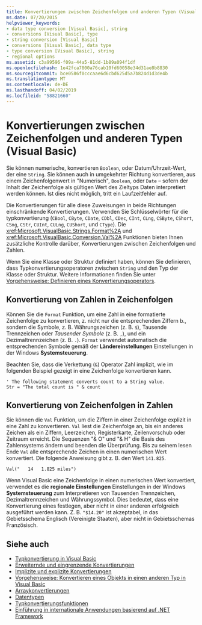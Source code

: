 ```yaml
---
title: Konvertierungen zwischen Zeichenfolgen und anderen Typen (Visual Basic)
ms.date: 07/20/2015
helpviewer_keywords:
- data type conversion [Visual Basic], string
- conversions [Visual Basic], type
- string conversion [Visual Basic]
- conversions [Visual Basic], data type
- type conversion [Visual Basic], string
- regional options
ms.assetid: c3a99596-f09a-44a5-81dd-1b89a094f1df
ms.openlocfilehash: 1e42fca7800a76cab10fd60058e34d31ae8b8830
ms.sourcegitcommit: bce0586f0cccaae6d6cbd625d5a7b824d1d3de4b
ms.translationtype: MT
ms.contentlocale: de-DE
ms.lasthandoff: 04/02/2019
ms.locfileid: "58821660"
---
```

# <a name="conversions-between-strings-and-other-types-visual-basic"></a>Konvertierungen zwischen Zeichenfolgen und anderen Typen (Visual Basic)
Sie können numerische, konvertieren `Boolean`, oder Datum/Uhrzeit-Wert, der eine `String`. Sie können auch in umgekehrter Richtung konvertieren, aus einem Zeichenfolgenwert in "Numerisch", `Boolean`, oder `Date` – sofern der Inhalt der Zeichenfolge als gültigen Wert des Zieltyps Daten interpretiert werden können. Ist dies nicht möglich, tritt ein Laufzeitfehler auf.  
  
 Die Konvertierungen für alle diese Zuweisungen in beide Richtungen einschränkende Konvertierungen. Verwenden Sie Schlüsselwörter für die typkonvertierung (`CBool`, `CByte`, `CDate`, `CDbl`, `CDec`, `CInt`, `CLng`, `CSByte`, `CShort`, `CSng`, `CStr`, `CUInt`, `CULng`, `CUShort`, und `CType`). Die <xref:Microsoft.VisualBasic.Strings.Format%2A> und <xref:Microsoft.VisualBasic.Conversion.Val%2A> Funktionen bieten Ihnen zusätzliche Kontrolle darüber, Konvertierungen zwischen Zeichenfolgen und Zahlen.  
  
 Wenn Sie eine Klasse oder Struktur definiert haben, können Sie definieren, dass Typkonvertierungsoperatoren zwischen `String` und den Typ der Klasse oder Struktur. Weitere Informationen finden Sie unter [Vorgehensweise: Definieren eines Konvertierungsoperators](../../../../visual-basic/programming-guide/language-features/procedures/how-to-define-a-conversion-operator.md).  
  
## <a name="conversion-of-numbers-to-strings"></a>Konvertierung von Zahlen in Zeichenfolgen  
 Können Sie die `Format` Funktion, um eine Zahl in eine formatierte Zeichenfolge zu konvertieren, z. nicht nur die entsprechenden Ziffern b., sondern die Symbole, z. B. Währungszeichen (z. B. `$`), Tausende Trennzeichen oder *Tausender Symbole* (z. B. `,`), und ein Dezimaltrennzeichen (z. B. `.`). `Format` verwendet automatisch die entsprechenden Symbole gemäß der **Ländereinstellungen** Einstellungen in der Windows **Systemsteuerung**.  
  
 Beachten Sie, dass die Verkettung (`&`) Operator Zahl implizit, wie im folgenden Beispiel gezeigt in eine Zeichenfolge konvertieren kann.  
  
```  
' The following statement converts count to a String value.  
Str = "The total count is " & count  
```  
  
## <a name="conversion-of-strings-to-numbers"></a>Konvertierung von Zeichenfolgen in Zahlen  
 Sie können die `Val` Funktion, um die Ziffern in einer Zeichenfolge explizit in eine Zahl zu konvertieren. `Val` liest die Zeichenfolge an, bis ein anderes Zeichen als ein Ziffern, Leerzeichen, Registerkarte, Zeilenvorschub oder Zeitraum erreicht. Die Sequenzen "& O" und "& H" die Basis des Zahlensystems ändern und beenden die Überprüfung. Bis zu seinem lesen Ende `Val` alle entsprechende Zeichen in einen numerischen Wert konvertiert. Die folgende Anweisung gibt z. B. den Wert `141.825`.  
  
 `Val("   14   1.825 miles")`  
  
 Wenn Visual Basic eine Zeichenfolge in einen numerischen Wert konvertiert, verwendet es die **regionale Einstellungen** Einstellungen in der Windows **Systemsteuerung** zum Interpretieren von Tausenden Trennzeichen, Dezimaltrennzeichen und Währungssymbol. Dies bedeutet, dass eine Konvertierung eines festlegen, aber nicht in einer anderen erfolgreich ausgeführt werden kann. Z. B. `"$14.20"` ist akzeptabel, in das Gebietsschema Englisch (Vereinigte Staaten), aber nicht in Gebietsschemas Französisch.  
  
## <a name="see-also"></a>Siehe auch

- [Typkonvertierung in Visual Basic](../../../../visual-basic/programming-guide/language-features/data-types/type-conversions.md)
- [Erweiternde und eingrenzende Konvertierungen](../../../../visual-basic/programming-guide/language-features/data-types/widening-and-narrowing-conversions.md)
- [Implizite und explizite Konvertierungen](../../../../visual-basic/programming-guide/language-features/data-types/implicit-and-explicit-conversions.md)
- [Vorgehensweise: Konvertieren eines Objekts in einen anderen Typ in Visual Basic](../../../../visual-basic/programming-guide/language-features/data-types/how-to-convert-an-object-to-another-type.md)
- [Arraykonvertierungen](../../../../visual-basic/programming-guide/language-features/data-types/array-conversions.md)
- [Datentypen](../../../../visual-basic/language-reference/data-types/index.md)
- [Typkonvertierungsfunktionen](../../../../visual-basic/language-reference/functions/type-conversion-functions.md)
- [Einführung in internationale Anwendungen basierend auf .NET Framework](/visualstudio/ide/introduction-to-international-applications-based-on-the-dotnet-framework)
